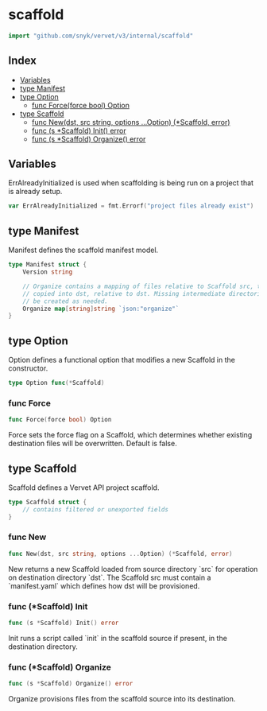 # scaffold

```go
import "github.com/snyk/vervet/v3/internal/scaffold"
```

## Index

- [Variables](<#variables>)
- [type Manifest](<#type-manifest>)
- [type Option](<#type-option>)
  - [func Force(force bool) Option](<#func-force>)
- [type Scaffold](<#type-scaffold>)
  - [func New(dst, src string, options ...Option) (*Scaffold, error)](<#func-new>)
  - [func (s *Scaffold) Init() error](<#func-scaffold-init>)
  - [func (s *Scaffold) Organize() error](<#func-scaffold-organize>)


## Variables

ErrAlreadyInitialized is used when scaffolding is being run on a project that is already setup\.

```go
var ErrAlreadyInitialized = fmt.Errorf("project files already exist")
```

## type Manifest

Manifest defines the scaffold manifest model\.

```go
type Manifest struct {
    Version string

    // Organize contains a mapping of files relative to Scaffold src, to be
    // copied into dst, relative to dst. Missing intermediate directories will
    // be created as needed.
    Organize map[string]string `json:"organize"`
}
```

## type Option

Option defines a functional option that modifies a new Scaffold in the constructor\.

```go
type Option func(*Scaffold)
```

### func Force

```go
func Force(force bool) Option
```

Force sets the force flag on a Scaffold\, which determines whether existing destination files will be overwritten\. Default is false\.

## type Scaffold

Scaffold defines a Vervet API project scaffold\.

```go
type Scaffold struct {
    // contains filtered or unexported fields
}
```

### func New

```go
func New(dst, src string, options ...Option) (*Scaffold, error)
```

New returns a new Scaffold loaded from source directory \`src\` for operation on destination directory \`dst\`\. The Scaffold src must contain a \`manifest\.yaml\` which defines how dst will be provisioned\.

### func \(\*Scaffold\) Init

```go
func (s *Scaffold) Init() error
```

Init runs a script called \`init\` in the scaffold source if present\, in the destination directory\.

### func \(\*Scaffold\) Organize

```go
func (s *Scaffold) Organize() error
```

Organize provisions files from the scaffold source into its destination\.


